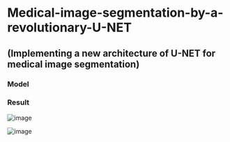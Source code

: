 # Medical-image-segmentation-by-a-revolutionary-U-NET
## (Implementing a new architecture of U-NET for medical image segmentation)
### Model

### Result

![image](https://github.com/user-attachments/assets/4d7cc035-8082-4126-98ad-0f4a4b2aa568)


![image](https://github.com/user-attachments/assets/7bc01621-921e-43a5-819e-0701ea25abd3)
